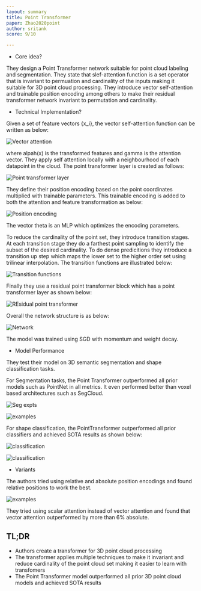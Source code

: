 ```yaml
---
layout: summary
title: Point Transformer
paper: Zhao2020point
author: sritank
score: 9/10

---
```


* Core idea?

They design a Point Transformer network suitable for point cloud labeling and segmentation. They state that slef-attention function is a set operator that is invariant to permuation and cardinality of the inputs making it suitable for 3D point cloud processing. They introduce vector self-attention and trainable position encoding among others to make their residual transformer network invariant to permutation and cardinality. 

* Technical Implementation?

Given a set of feature vectors {x_i}, the vector self-attention function can be written as below:

![Vector attention](zhao2020point_2a.png)

where alpah(x) is the transformed features and gamma is the attention vector. They apply self attention locally with a neighbourhood of each datapoint in the cloud. The point transformer layer is created as follows:

![Point transformer layer](zhao2020point_2b.png)

They define their position encoding based on the point coordinates multiplied with trainable parameters. This trainable encoding is added to both the attention and feature transformation as below:

![Position encoding](zhao2020point_2c.png)

The vector theta is an MLP which optimizes the encoding parameters. 

To reduce the cardinality of the point set, they introduce transition stages. At each transition stage they do a farthest point sampling to identify the subset of the desired cardinality. To do dense predicitions they introduce
a transition up step which maps the lower set to the higher order set using trilinear interpolation. The transition functions are illustrated below:

![Transition functions](zhao2020point_2d.png)

Finally they use a residual point transformer block which has a point transformer layer as shown below:

![REsidual point transformer](zhao2020point_2e.png)

Overall the network structure is as below:

![Network](zhao2020point_2f.png)

The model was trained using SGD with momentum and weight decay.

* Model Performance

They test their model on 3D semantic segmentation and shape classification tasks. 

For Segmentation tasks, the Point Transformer outperformed all prior models such as PointNet in all metrics. It even performed better than voxel based architectures such as SegCloud.

![Seg expts](zhao2020point_2g.png)

![examples](zhao2020point_2i.png)

For shape classification, the PointTransformer outperformed all prior classifiers and achieved SOTA results as shown below:

![classification](zhao2020point_2h.png)

![classification](zhao2020point_2k.png)

* Variants

The authors tried using relative and absolute position encodings and found relative positions to work the best.

![examples](zhao2020point_2j.png)

They tried using scalar attention instead of vector attention and found that vector attention outperformed by more than 6% absolute.




## TL;DR
* Authors create a transformer for 3D point cloud processing
* The transformer applies multiple techniques to make it invariant and reduce cardinality of the point cloud set making it easier to learn with transfomers
* The Point Transformer model outperformed all prior 3D point cloud models and achieved SOTA results
